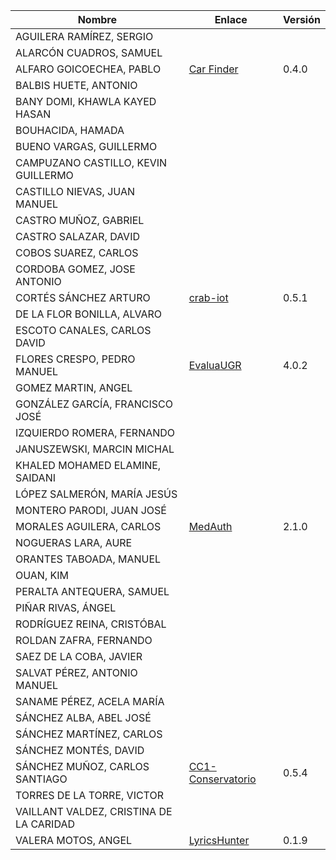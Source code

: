| Nombre | Enlace | Versión |
|--------|--------|---------|
|AGUILERA RAMÍREZ, SERGIO | | |
|ALARCÓN CUADROS, SAMUEL | | |
|ALFARO GOICOECHEA, PABLO | [Car Finder](https://github.com/pabloalfaro/Car-finder) | 0.4.0 |
|BALBIS HUETE, ANTONIO | | |
|BANY DOMI, KHAWLA KAYED HASAN | | |
|BOUHACIDA, HAMADA | | |
|BUENO VARGAS, GUILLERMO | | |
|CAMPUZANO CASTILLO, KEVIN GUILLERMO | | |
|CASTILLO NIEVAS, JUAN MANUEL | | |
|CASTRO MUÑOZ, GABRIEL  | | |
|CASTRO SALAZAR, DAVID | | |
|COBOS SUAREZ, CARLOS | | |
|CORDOBA GOMEZ, JOSE ANTONIO | | |
|CORTÉS SÁNCHEZ ARTURO  |[crab-iot](https://github.com/arturocs/crab-iot) | 0.5.1 |
|DE LA FLOR BONILLA, ALVARO | | |
|ESCOTO CANALES, CARLOS DAVID | | |
|FLORES CRESPO, PEDRO MANUEL | [EvaluaUGR](https://github.com/PedroMFC/EvaluaUGR) | 4.0.2 |
|GOMEZ MARTIN, ANGEL | | |
|GONZÁLEZ GARCÍA, FRANCISCO JOSÉ | | |
|IZQUIERDO ROMERA, FERNANDO  | | |
|JANUSZEWSKI, MARCIN MICHAL | | |
|KHALED MOHAMED ELAMINE, SAIDANI | | |
|LÓPEZ SALMERÓN, MARÍA JESÚS | | |
|MONTERO PARODI, JUAN JOSÉ | | |
|MORALES AGUILERA, CARLOS | [MedAuth](https://github.com/Carlosma7/MedAuth) | 2.1.0 |
|NOGUERAS LARA, AURE | | |
|ORANTES TABOADA, MANUEL | | |
|OUAN, KIM | | |
|PERALTA ANTEQUERA, SAMUEL | | |
|PIÑAR RIVAS, ÁNGEL | | |
|RODRÍGUEZ REINA, CRISTÓBAL | | |
|ROLDAN ZAFRA, FERNANDO | | |
|SAEZ DE LA COBA, JAVIER| | |
|SALVAT PÉREZ, ANTONIO MANUEL | | |
|SANAME PÉREZ, ACELA MARÍA | | |
|SÁNCHEZ ALBA, ABEL JOSÉ | | |
|SÁNCHEZ MARTÍNEZ, CARLOS | | |
|SÁNCHEZ MONTÉS, DAVID | | |
|SÁNCHEZ MUÑOZ, CARLOS SANTIAGO | [CC1-Conservatorio](https://github.com/Carlossamu7/CC1-Conservatorio) | 0.5.4 |
|TORRES DE LA TORRE, VICTOR| | |
|VAILLANT VALDEZ, CRISTINA DE LA CARIDAD | | |
|VALERA MOTOS, ANGEL |[LyricsHunter](https://github.com/AngelValera/LyricsHunter) |0.1.9|

